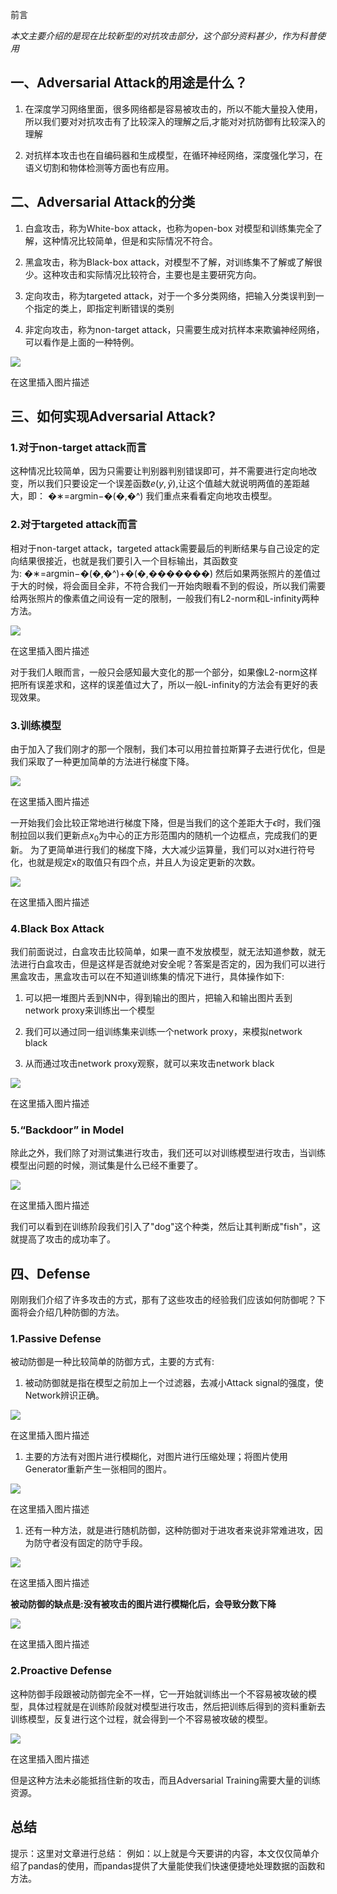 前言

*本文主要介绍的是现在比较新型的对抗攻击部分，这个部分资料甚少，作为科普使用*

## 一、Adversarial Attack的用途是什么？

1. 在深度学习网络里面，很多网络都是容易被攻击的，所以不能大量投入使用，所以我们要对对抗攻击有了比较深入的理解之后,才能对对抗防御有比较深入的理解

1. 对抗样本攻击也在自编码器和生成模型，在循环神经网络，深度强化学习，在语义切割和物体检测等方面也有应用。

## 二、Adversarial Attack的分类

1. 白盒攻击，称为White-box attack，也称为open-box 对模型和训练集完全了解，这种情况比较简单，但是和实际情况不符合。

1. 黑盒攻击，称为Black-box attack，对模型不了解，对训练集不了解或了解很少。这种攻击和实际情况比较符合，主要也是主要研究方向。

1. 定向攻击，称为targeted attack，对于一个多分类网络，把输入分类误判到一个指定的类上，即指定判断错误的类别

1. 非定向攻击，称为non-target attack，只需要生成对抗样本来欺骗神经网络，可以看作是上面的一种特例。

![](https://gitee.com/hxc8/images0/raw/master/img/202407172047828.jpg)

在这里插入图片描述

## 三、如何实现Adversarial Attack?

### 1.对于non-target attack而言

这种情况比较简单，因为只需要让判别器判别错误即可，并不需要进行定向地改变，所以我们只要设定一个误差函数$e(y,\hat y)$,让这个值越大就说明两值的差距越大，即： �∗=arg⁡min−�(�,�^) 我们重点来看看定向地攻击模型。

### 2.对于targeted attack而言

相对于non-target attack，targeted attack需要最后的判断结果与自己设定的定向结果很接近，也就是我们要引入一个目标输出，其函数变为: �∗=arg⁡min−�(�,�^)+�(�,�������) 然后如果两张照片的差值过于大的时候，将会面目全非，不符合我们一开始肉眼看不到的假设，所以我们需要给两张照片的像素值之间设有一定的限制，一般我们有L2-norm和L-infinity两种方法。

![](https://gitee.com/hxc8/images0/raw/master/img/202407172047654.jpg)

在这里插入图片描述

对于我们人眼而言，一般只会感知最大变化的那一个部分，如果像L2-norm这样把所有误差求和，这样的误差值过大了，所以一般L-infinity的方法会有更好的表现效果。

### 3.训练模型

由于加入了我们刚才的那一个限制，我们本可以用拉普拉斯算子去进行优化，但是我们采取了一种更加简单的方法进行梯度下降。

![](https://gitee.com/hxc8/images0/raw/master/img/202407172047403.jpg)

在这里插入图片描述

一开始我们会比较正常地进行梯度下降，但是当我们的这个差距大于$\epsilon$时，我们强制拉回以我们更新点$x_0$为中心的正方形范围内的随机一个边框点，完成我们的更新。 为了更简单进行我们的梯度下降，大大减少运算量，我们可以对x进行符号化，也就是规定x的取值只有四个点，并且人为设定更新的次数。

![](https://gitee.com/hxc8/images0/raw/master/img/202407172047220.jpg)

在这里插入图片描述

### 4.Black Box Attack

我们前面说过，白盒攻击比较简单，如果一直不发放模型，就无法知道参数，就无法进行白盒攻击，但是这样是否就绝对安全呢？答案是否定的，因为我们可以进行黑盒攻击，黑盒攻击可以在不知道训练集的情况下进行，具体操作如下:

1. 可以把一堆图片丢到NN中，得到输出的图片，把输入和输出图片丢到network proxy来训练出一个模型

1. 我们可以通过同一组训练集来训练一个network proxy，来模拟network black

1. 从而通过攻击network proxy观察，就可以来攻击network black

![](https://gitee.com/hxc8/images0/raw/master/img/202407172047933.jpg)

在这里插入图片描述

### 5.“Backdoor” in Model

除此之外，我们除了对测试集进行攻击，我们还可以对训练模型进行攻击，当训练模型出问题的时候，测试集是什么已经不重要了。

![](https://pic2.zhimg.com/80/v2-69918a59dfbd7176b2d9e0a0ba8cdc49_720w.webp)

在这里插入图片描述

我们可以看到在训练阶段我们引入了"dog"这个种类，然后让其判断成"fish"，这就提高了攻击的成功率了。

## 四、Defense

刚刚我们介绍了许多攻击的方式，那有了这些攻击的经验我们应该如何防御呢？下面将会介绍几种防御的方法。

### 1.Passive Defense

被动防御是一种比较简单的防御方式，主要的方式有:

1. 被动防御就是指在模型之前加上一个过滤器，去减小Attack signal的强度，使Network辨识正确。

![](https://pic2.zhimg.com/80/v2-b7bb27f639060693cce0795697b20e8d_720w.webp)

在这里插入图片描述

1. 主要的方法有对图片进行模糊化，对图片进行压缩处理；将图片使用Generator重新产生一张相同的图片。

![](https://pic3.zhimg.com/80/v2-fdd1c56fcae8ba46faec206cacc498e6_720w.webp)

在这里插入图片描述

1. 还有一种方法，就是进行随机防御，这种防御对于进攻者来说非常难进攻，因为防守者没有固定的防守手段。

![](https://pic1.zhimg.com/80/v2-dcdb5639f342fed8d7a77544972d6afc_720w.webp)

在这里插入图片描述

**被动防御的缺点是:没有被攻击的图片进行模糊化后，会导致分数下降**

![](https://pic4.zhimg.com/80/v2-1c015fea18ca82f66055a1b75e51642f_720w.webp)

在这里插入图片描述

### 2.Proactive Defense

这种防御手段跟被动防御完全不一样，它一开始就训练出一个不容易被攻破的模型，具体过程就是在训练阶段就对模型进行攻击，然后把训练后得到的资料重新去训练模型，反复进行这个过程，就会得到一个不容易被攻破的模型。

![](https://pic4.zhimg.com/80/v2-8142cf65b5b78189f7da2b931653e9db_720w.webp)

在这里插入图片描述

但是这种方法未必能抵挡住新的攻击，而且Adversarial Training需要大量的训练资源。

## 总结

提示：这里对文章进行总结： 例如：以上就是今天要讲的内容，本文仅仅简单介绍了pandas的使用，而pandas提供了大量能使我们快速便捷地处理数据的函数和方法。